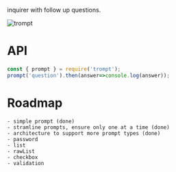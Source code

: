 inquirer with follow up questions.

![trompt](https://unpkg.com/trompt@0.0.4/trompt_v1.gif)

# API
```js
const { prompt } = require('trompt');
prompt('question').then(answer=>console.log(answer));
```
# Roadmap
    - simple prompt (done)
    - stramline prompts, ensure only one at a time (done)
    - architecture to support more prompt types (done)
    - password
    - list
    - rawList
    - checkbox
    - validation
